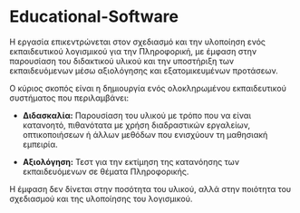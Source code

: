 # Educational-Software

Η εργασία επικεντρώνεται στον σχεδιασμό και την υλοποίηση ενός εκπαιδευτικού λογισμικού για την Πληροφορική, με έμφαση στην παρουσίαση του διδακτικού υλικού και την υποστήριξη των εκπαιδευόμενων μέσω αξιολόγησης και εξατομικευμένων προτάσεων.

Ο κύριος σκοπός είναι η δημιουργία ενός ολοκληρωμένου εκπαιδευτικού συστήματος που περιλαμβάνει:

- **Διδασκαλία:** Παρουσίαση του υλικού με τρόπο που να είναι κατανοητό, πιθανότατα με χρήση διαδραστικών εργαλείων, οπτικοποιήσεων ή άλλων μεθόδων που ενισχύουν τη μαθησιακή εμπειρία.

- **Αξιολόγηση:** Τεστ για την εκτίμηση της κατανόησης των εκπαιδευόμενων σε θέματα Πληροφορικής.

Η έμφαση δεν δίνεται στην ποσότητα του υλικού, αλλά στην ποιότητα του σχεδιασμού και της υλοποίησης του λογισμικού.
